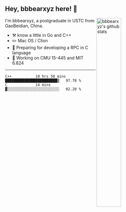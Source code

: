 ## Hey, bbbearxyz here! :wave:

<img align="right" alt="bbbearxyz's github stats" width="40%" src="https://github-readme-stats.vercel.app/api?username=bbbearxyz&show_icons=true">

I'm bbbearxyz, a postgraduate in USTC from GaoBeidian, China.

-   :hammer_and_pick:    know a little in Go and C++
-   :pencil2: Mac OS / Clion
-   :seedling: Preparing for developing a RPC in C language 
-   :thinking: Working on CMU 15-445 and MIT 6.824
---
<!--START_SECTION:waka-->
```text
C++           10 hrs 50 mins  ████████████████████████▒   97.78 % 
C             14 mins         ▓░░░░░░░░░░░░░░░░░░░░░░░░   02.20 % 
```
<!--END_SECTION:waka-->
